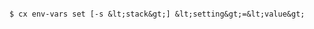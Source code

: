 <!-- layout:code post: toolbelt-env-vars_usage -->

```

$ cx env-vars set [-s &lt;stack&gt;] &lt;setting&gt;=&lt;value&gt;

```
